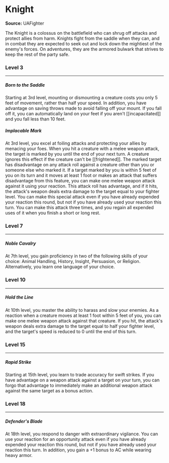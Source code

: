 # Knight

**Source:** UAFighter

The Knight is a colossus on the battlefield who can shrug off attacks and protect allies from harm. Knights fight from the saddle when they can, and in combat they are expected to seek out and lock down the mightiest of the enemy's forces. On adventures, they are the armored bulwark that strives to keep the rest of the party safe.

### Level 3
---
##### **Born to the Saddle**
Starting at 3rd level, mounting or dismounting a creature costs you only 5 feet of movement, rather than half your speed. In addition, you have advantage on saving throws made to avoid falling off your mount. If you fall off it, you can automatically land on your feet if you aren't [[incapacitated]] and you fall less than 10 feet.

##### **Implacable Mark**
At 3rd level, you excel at foiling attacks and protecting your allies by menacing your foes. When you hit a creature with a melee weapon attack, the target is marked by you until the end of your next turn. A creature ignores this effect if the creature can't be [[frightened]].
The marked target has disadvantage on any attack roll against a creature other than you or someone else who marked it.
If a target marked by you is within 5 feet of you on its turn and it moves at least 1 foot or makes an attack that suffers disadvantage from this feature, you can make one melee weapon attack against it using your reaction. This attack roll has advantage, and if it hits, the attack's weapon deals extra damage to the target equal to your fighter level.
You can make this special attack even if you have already expended your reaction this round, but not if you have already used your reaction this turn. You can make this attack three times, and you regain all expended uses of it when you finish a short or long rest.

### Level 7
---
##### **Noble Cavalry**
At 7th level, you gain proficiency in two of the following skills of your choice: Animal Handling, History, Insight, Persuasion, or Religion. Alternatively, you learn one language of your choice.

### Level 10
---
##### **Hold the Line**
At 10th level, you master the ability to harass and slow your enemies. As a reaction when a creature moves at least 1 foot within 5 feet of you, you can make one melee weapon attack against that creature. If you hit, the attack's weapon deals extra damage to the target equal to half your fighter level, and the target's speed is reduced to 0 until the end of this turn.

### Level 15
---
##### **Rapid Strike**
Starting at 15th level, you learn to trade accuracy for swift strikes. If you have advantage on a weapon attack against a target on your turn, you can forgo that advantage to immediately make an additional weapon attack against the same target as a bonus action.

### Level 18
---
##### **Defender's Blade**
At 18th level, you respond to danger with extraordinary vigilance. You can use your reaction for an opportunity attack even if you have already expended your reaction this round, but not if you have already used your reaction this turn.
In addition, you gain a +1 bonus to AC while wearing heavy armor.